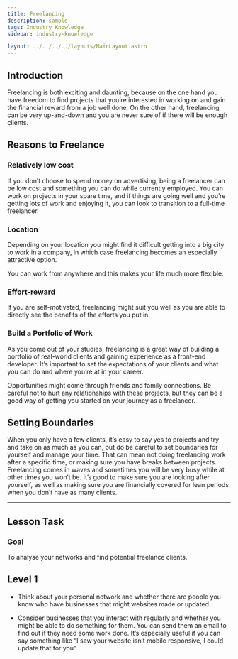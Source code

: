 ```yaml
---
title: Freelancing
description: sample
tags: Industry Knowledge
sidebar: industry-knowledge

layout: ../../../../layouts/MainLayout.astro
---
```


## Introduction

Freelancing is both exciting and daunting, because on the one hand you have freedom to find projects that you’re interested in working on and gain the financial reward from a job well done. On the other hand, freelancing can be very up-and-down and you are never sure of if there will be enough clients.

## Reasons to Freelance

### Relatively low cost

If you don’t choose to spend money on advertising, being a freelancer can be low cost and something you can do while currently employed. You can work on projects in your spare time, and if things are going well and you’re getting lots of work and enjoying it, you can look to transition to a full-time freelancer.

### Location

Depending on your location you might find it difficult getting into a big city to work in a company, in which case freelancing becomes an especially attractive option.

You can work from anywhere and this makes your life much more flexible.

### Effort-reward

If you are self-motivated, freelancing might suit you well as you are able to directly see the benefits of the efforts you put in.

### Build a Portfolio of Work

As you come out of your studies, freelancing is a great way of building a portfolio of real-world clients and gaining experience as a front-end developer. It’s important to set the expectations of your clients and what you can do and where you’re at in your career.

Opportunities might come through friends and family connections. Be careful not to hurt any relationships with these projects, but they can be a good way of getting you started on your journey as a freelancer.

## Setting Boundaries

When you only have a few clients, it’s easy to say yes to projects and try and take on as much as you can, but do be careful to set boundaries for yourself and manage your time. That can mean not doing freelancing work after a specific time, or making sure you have breaks between projects. Freelancing comes in waves and sometimes you will be very busy while at other times you won’t be. It’s good to make sure you are looking after yourself, as well as making sure you are financially covered for lean periods when you don’t have as many clients.

<hr>

## Lesson Task

### Goal

To analyse your networks and find potential freelance clients.

## Level 1

- Think about your personal network and whether there are people you know who have businesses that might websites made or updated.

- Consider businesses that you interact with regularly and whether you might be able to do something for them. You can send them an email to find out if they need some work done. It’s especially useful if you can say something like “I saw your website isn’t mobile responsive, I could update that for you”
